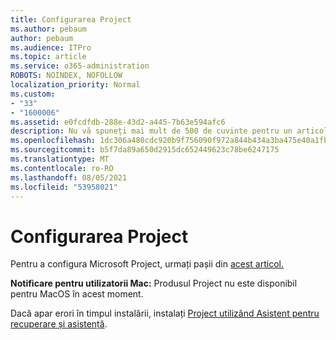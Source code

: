 ```yaml
---
title: Configurarea Project
ms.author: pebaum
author: pebaum
ms.audience: ITPro
ms.topic: article
ms.service: o365-administration
ROBOTS: NOINDEX, NOFOLLOW
localization_priority: Normal
ms.custom:
- "33"
- "1600006"
ms.assetid: e0fcdfdb-288e-43d2-a445-7b63e594afc6
description: Nu vă spuneți mai mult de 500 de cuvinte pentru un articol.
ms.openlocfilehash: 1dc306a480cdc920b9f756090f972a844b434a3ba475e40a1fbb08c89f625c51
ms.sourcegitcommit: b5f7da89a650d2915dc652449623c78be6247175
ms.translationtype: MT
ms.contentlocale: ro-RO
ms.lasthandoff: 08/05/2021
ms.locfileid: "53958021"
---
```

# <a name="setting-up-project"></a>Configurarea Project

 Pentru a configura Microsoft Project, urmați pașii din [acest articol.](https://support.office.com/article/7059249b-d9fe-4d61-ab96-5c5bf435f281.aspx)

**Notificare pentru utilizatorii Mac:** Produsul Project nu este disponibil pentru MacOS în acest moment. 
  
Dacă apar erori în timpul instalării, instalați [Project utilizând Asistent pentru recuperare și asistență](https://aka.ms/SaRA-ProjectSetupScenario).
